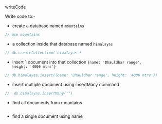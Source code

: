 writeCode

Write code to:-

- create a database named `mountains`

```js
// use mountains
```

- a collection inside that database named `himalayas`

```js
// db.createCollection('himalayas')
```

- insert 1 document into that collection `{name: 'Dhauldhar range', height: '4000 mtrs'}`

```js
// db.himalayas.insert({name: 'Dhauldhar range', height: '4000 mtrs'})
```

- insert multiple document using insertMany command

```js
//  db.himalayas.insertMany('')
```

- find all documents from mountains

```js

```

- find a single document using name

```js

```
